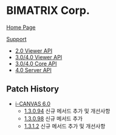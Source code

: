 # BIMATRIX Corp.
[Home Page](http://www.bimatrix.co.kr/index.html)

[Support](http://support.bimatrix.co.kr/)
 - [2.0 Viewer API](http://www.bimatrix.co.kr/support/matrixviewer2.0)
 - [3.0/4.0 Viewer API](http://www.bimatrix.co.kr/support/matrixcore)
 - [3.0/4.0 Core API](http://www.bimatrix.co.kr/support/MatrixViewer3.0)
 - [4.0 Server API](http://support.bimatrix.co.kr/javadoc4/index.html)

## Patch History

- [i-CANVAS 6.0](i-CANVAS6/pacth/)
  - [1.3.0.94](i-CANVAS6/pacth/1.3.0.94.md) 신규 메서드 추가 및 개선사항
  - [1.3.0.98](i-CANVAS6/pacth/1.3.0.98.md) 신규 메서드 추가
  - [1.3.1.2](i-CANVAS6/pacth/1.3.1.2.md) 신규 메서드 추가 및 개선사항